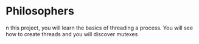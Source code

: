 # Philosophers
n this project, you will learn the basics of threading a process. You will see how to create threads and you will discover mutexes
